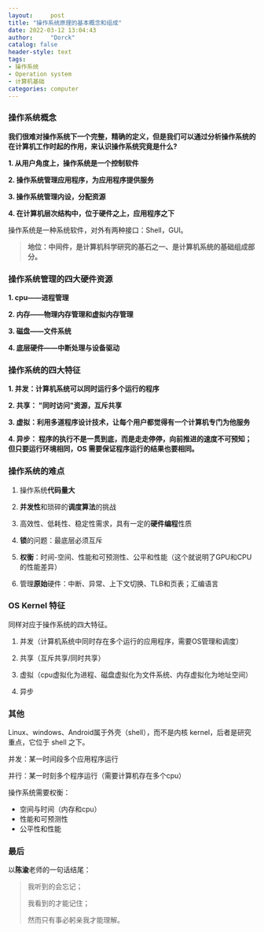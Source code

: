 ```yaml
---
layout:     post
title: "操作系统原理的基本概念和组成"
date: 2022-03-12 13:04:43
author:     "Dorck"
catalog: false
header-style: text
tags: 
- 操作系统
- Operation system
- 计算机基础
categories: computer
---
```

### 操作系统概念

**我们很难对操作系统下一个完整，精确的定义，但是我们可以通过分析操作系统的在计算机工作时起的作用，来认识操作系统究竟是什么?**

**1. 从用户角度上，操作系统是一个控制软件**

**2. 操作系统管理应用程序，为应用程序提供服务**

**3. 操作系统管理内设，分配资源**

**4. 在计算机层次结构中，位于硬件之上，应用程序之下**

操作系统是一种系统软件，对外有两种接口：Shell，GUI。

> **地位：中间件，是计算机科学研究的基石之一、是计算机系统的基础组成部分。**

### 操作系统管理的四大硬件资源

**1. cpu——进程管理**

**2. 内存——物理内存管理和虚拟内存管理**

**3. 磁盘——文件系统**

**4. 底层硬件——中断处理与设备驱动**

### 操作系统的四大特征

**1. 并发：计算机系统可以同时运行多个运行的程序**

**2. 共享： "同时访问"资源，互斥共享** 

**3. 虚拟：利用多道程序设计技术，让每个用户都觉得有一个计算机专门为他服务**

**4. 异步： 程序的执行不是一贯到底，而是走走停停，向前推进的速度不可预知；但只要运行环境相同，OS 需要保证程序运行的结果也要相同。**

### 操作系统的难点

1. 操作系统**代码量大**

2. **并发性**和琐碎的**调度算法**的挑战

3. 高效性、低耗性、稳定性需求，具有一定的**硬件编程**性质

4. **锁**的问题：最底层必须互斥

5. **权衡**：时间-空间、性能和可预测性、公平和性能（这个就说明了GPU和CPU的性能差异）

6. 管理**原始**硬件：中断、异常、上下文切换、TLB和页表；汇编语言

### OS Kernel 特征

同样对应于操作系统的四大特征。

1. 并发（计算机系统中同时存在多个运行的应用程序，需要OS管理和调度）

3. 共享（互斥共享/同时共享）

4. 虚拟（cpu虚拟化为进程、磁盘虚拟化为文件系统、内存虚拟化为地址空间）

5. 异步

### 其他

Linux、windows、Android属于外壳（shell），而不是内核 kernel，后者是研究重点，它位于 shell 之下。

并发：某一时间段多个应用程序运行

并行：某一时刻多个程序运行（需要计算机存在多个cpu）

操作系统需要权衡：

- 空间与时间（内存和cpu）
- 性能和可预测性
- 公平性和性能

### 最后

以**陈渝**老师的一句话结尾：

> 我听到的会忘记；
>
> 我看到的才能记住；
>
> 然而只有事必躬亲我才能理解。
